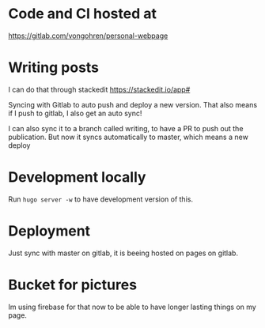 # Code and CI hosted at
https://gitlab.com/vongohren/personal-webpage

# Writing posts
I can do that through stackedit
https://stackedit.io/app#

Syncing with Gitlab to auto push and deploy a new version.
That also means if I push to gitlab, I also get an auto sync!

I can also sync it to a branch called writing, to have a PR to push out the publication. But now it syncs automatically to master, which means a new deploy

# Development locally
Run `hugo server -w` to have development version of this.

# Deployment
Just sync with master on gitlab, it is beeing hosted on pages on gitlab.

# Bucket for pictures
Im using firebase for that now to be able to have longer lasting things on my page.
